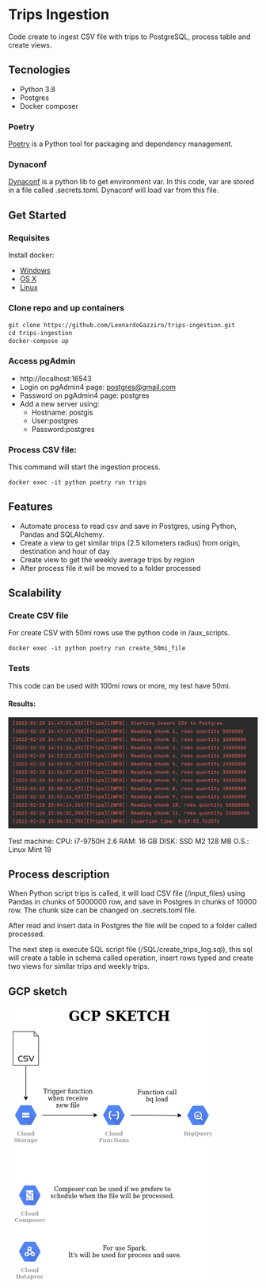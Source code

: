 # Trips Ingestion
Code create to ingest CSV file with trips to PostgreSQL, process table and 
create views.

## Tecnologies
- Python 3.8
- Postgres
- Docker composer

### Poetry
[Poetry](https://python-poetry.org/) is a Python tool for packaging and dependency management.

### Dynaconf
[Dynaconf](https://www.dynaconf.com/) is a python lib to get environment var.
In this code, var are stored in a file called .secrets.toml. Dynaconf will load var from this file.

## Get Started
### Requisites
Install docker:
- [Windows](https://docs.docker.com/desktop/windows/)
- [OS X](https://docs.docker.com/desktop/mac/)
- [Linux](https://docs.docker.com/engine/install/)

### Clone repo and up containers
```commandline
git clone https://github.com/LeonardoGazziro/trips-ingestion.git
cd trips-ingestion
docker-compose up
```

### Access pgAdmin
* http://localhost:16543
* Login on pgAdmin4 page: postgres@gmail.com
* Password on pgAdmin4 page: postgres
* Add a new server using:
  * Hostname: postgis
  * User:postgres
  * Password:postgres

### Process CSV file:
This command will start the ingestion process. 
```commandline
docker exec -it python poetry run trips
```

## Features
* Automate process to read csv and save in Postgres, using Python, Pandas and SQLAlchemy.
* Create a view to get similar trips (2.5 kilometers radius) from origin, destination and hour of day
* Create view to get the weekly average trips by region 
* After process file it will be moved to a folder processed

## Scalability
### Create CSV file
For create CSV with 50mi rows use the python code in /aux_scripts.
```commandline
docker exec -it python poetry run create_50mi_file
```

### Tests
This code can be used with 100mi rows or more, my test have 50mi.
#### Results:
![50mi-rows](/other/imgs/50mi-test.png) 

Test machine:
CPU: i7-9750H 2.6
RAM: 16 GB
DISK: SSD M2 128 MB
O.S.: Linux Mint 19

## Process description
When Python script trips is called, it will load CSV file (/input_files) using 
Pandas in chunks of 5000000 row, and save in Postgres in chunks of 10000 row.
The chunk size can be changed on .secrets.toml file.

After read and insert data in Postgres the file will be coped to a folder called processed.

The next step is execute SQL script file (/SQL/create_trips_log.sql), this sql will create
a table in schema called operation, insert rows typed and create two views for 
similar trips and weekly trips.

## GCP sketch
![GCP](/other/imgs/gcp-sketch.png) 